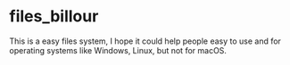 # files_billour
This is a easy files system, I hope it could help people easy to use and for operating systems like Windows, Linux,  but not for macOS.
